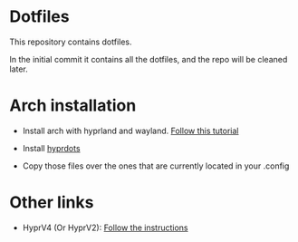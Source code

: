 # Dotfiles

This repository contains dotfiles.

In the initial commit it contains all the dotfiles, and the repo will be
cleaned later.

# Arch installation

- Install arch with hyprland and wayland. [Follow this tutorial](https://youtu.be/whAi_y_LfE)

- Install [hyprdots](https://github.com/prasanthrangan/hyprdots)

- Copy those files over the ones that are currently located in your .config

# Other links

- HyprV4 (Or HyprV2): [Follow the instructions](https://github.com/SolDoesTech/HyprV4)
